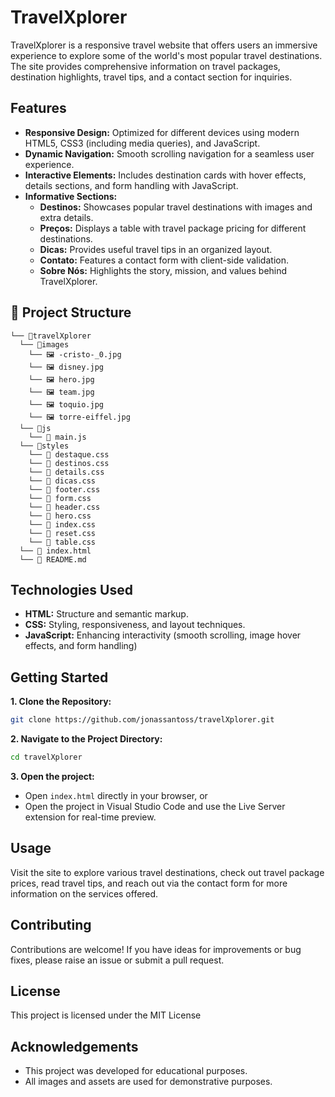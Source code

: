 # TravelXplorer

TravelXplorer is a responsive travel website that offers users an immersive experience to explore some of the world's most popular travel destinations. The site provides comprehensive information on travel packages, destination highlights, travel tips, and a contact section for inquiries.

## Features

- **Responsive Design:** Optimized for different devices using modern HTML5, CSS3 (including media queries), and JavaScript.
- **Dynamic Navigation:** Smooth scrolling navigation for a seamless user experience.
- **Interactive Elements:** Includes destination cards with hover effects, details sections, and form handling with JavaScript.
- **Informative Sections:**
  - **Destinos:** Showcases popular travel destinations with images and extra details.
  - **Preços:** Displays a table with travel package pricing for different destinations.
  - **Dicas:** Provides useful travel tips in an organized layout.
  - **Contato:** Features a contact form with client-side validation.
  - **Sobre Nós:** Highlights the story, mission, and values behind TravelXplorer.

## 📂 Project Structure

```
└── 📁travelXplorer
  └── 📁images
    └── 🖼️ -cristo-_0.jpg
    └── 🖼️ disney.jpg
    └── 🖼️ hero.jpg
    └── 🖼️ team.jpg
    └── 🖼️ toquio.jpg
    └── 🖼️ torre-eiffel.jpg
  └── 📁js
    └── 📜 main.js
  └── 📁styles
    └── 🎨 destaque.css
    └── 🎨 destinos.css
    └── 🎨 details.css
    └── 🎨 dicas.css
    └── 🎨 footer.css
    └── 🎨 form.css
    └── 🎨 header.css
    └── 🎨 hero.css
    └── 🎨 index.css
    └── 🎨 reset.css
    └── 🎨 table.css
  └── 📄 index.html
  └── 📄 README.md
```

## Technologies Used

- **HTML:** Structure and semantic markup.
- **CSS:** Styling, responsiveness, and layout techniques.
- **JavaScript:** Enhancing interactivity (smooth scrolling, image hover effects, and form handling)

## Getting Started

**1. Clone the Repository:**

```bash
git clone https://github.com/jonassantoss/travelXplorer.git
```

**2. Navigate to the Project Directory:**

```bash
cd travelXplorer
```

**3. Open the project:**

- Open `index.html` directly in your browser, or
- Open the project in Visual Studio Code and use the Live Server extension for real-time preview.

## Usage

Visit the site to explore various travel destinations, check out travel package prices, read travel tips, and reach out via the contact form for more information on the services offered.

## Contributing

Contributions are welcome! If you have ideas for improvements or bug fixes, please raise an issue or submit a pull request.

## License

This project is licensed under the MIT License

## Acknowledgements

- This project was developed for educational purposes.
- All images and assets are used for demonstrative purposes.
